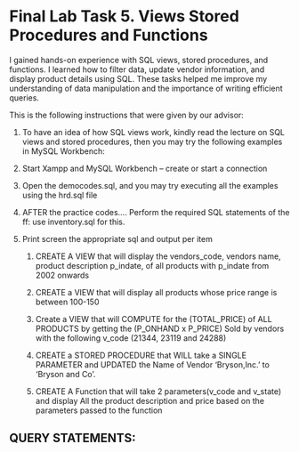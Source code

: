 # Final Lab Task 5. Views Stored Procedures and Functions
I gained hands-on experience with SQL views, stored procedures, and functions. I learned how to filter data, update vendor information, and display product details using SQL. These tasks helped me improve my understanding of data manipulation and the importance of writing efficient queries.

This is the following instructions that were given by our advisor: 
1. To have an idea of how SQL views work, kindly read the lecture on SQL views and stored procedures, then you may try the following examples in MySQL Workbench: 
2. Start Xampp and MySQL Workbench – create or start a connection 
4. Open the democodes.sql, and you may try executing all the examples using the hrd.sql file
5. AFTER the practice codes…. Perform the required SQL statements of the ff: use inventory.sql for this.
6. Print screen the appropriate sql and output per item  

   1. CREATE A VIEW that will display the vendors_code, vendors name, product description p_indate, of all products with p_indate from 2002 onwards

   2. CREATE a VIEW that will display all products whose price range is between 100-150

   3. Create a VIEW that will COMPUTE for the (TOTAL_PRICE) of ALL PRODUCTS by getting the (P_ONHAND x P_PRICE) Sold by vendors with the following v_code (21344, 23119 and 24288)


   4. CREATE a STORED PROCEDURE that WILL take a SINGLE PARAMETER and UPDATED the Name of Vendor ‘Bryson,Inc.’ to ‘Bryson and Co’.

   5. CREATE A Function that will take 2 parameters(v_code and v_state) and display All the product description and price based on the parameters passed to the function

## QUERY STATEMENTS:
